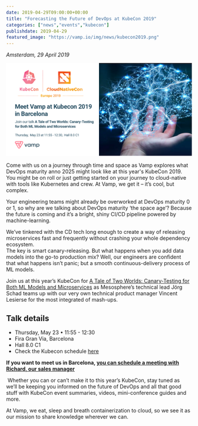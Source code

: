 ```yaml
---
date: 2019-04-29T09:00:00+00:00
title: "Forecasting the Future of DevOps at KubeCon 2019"
categories: ["news","events","kubecon"]
publishdate: 2019-04-29
featured_image: "https://vamp.io/img/news/kubecon2019.png"
---
```


*Amsterdam, 29 April 2019*


![](/img/news/kubecon2019.png)

Come with us on a journey through time and space as Vamp explores what DevOps maturity anno 2025 might look like at this 
year's KubeCon 2019. You might be on roll or just getting started on your journey to cloud-native with tools like Kubernetes and crew. 
At Vamp, we get it – it’s cool, but complex. 

<!--more-->

Your engineering teams might already be overworked at DevOps maturity 0 or 1, so why are we talking about DevOps maturity 
‘the space age’? Because the future is coming and it’s a bright, shiny CI/CD pipeline powered by machine-learning.  

We’ve tinkered with the CD tech long enough to create a way of releasing microservices fast and frequently without 
crashing your whole dependency ecosystem.   
The key is smart canary-releasing. But what happens when you add data models 
into the go-to production mix? Well, our engineers are confident that what happens isn’t panic; but a smooth 
continuous-delivery process of ML models.

Join us at this year’s KubeCon for [A Tale of Two Worlds: Canary-Testing for Both ML Models and Microservices](https://kccnceu19.sched.com/event/MPau/a-tale-of-two-worlds-canary-testing-for-both-ml-models-and-microservices-jorg-schad-mesosphere-vincent-lesierse-vampio) as Mesosphere’s 
technical lead Jörg Schad teams up with our very own technical product manager Vincent Lesierse for the most integrated 
of mash-ups.

## Talk details
- Thursday, May 23 • 11:55 - 12:30 
- Fira Gran Via, Barcelona
- Hall 8.0 C1
- Check the Kubecon schedule [here](https://kccnceu19.sched.com/event/MPau/a-tale-of-two-worlds-canary-testing-for-both-ml-models-and-microservices-jorg-schad-mesosphere-vincent-lesierse-vampio)

**If you want to meet us in Barcelona, [you can schedule a meeting with Richard, our sales manager]( https://calendly.com/richard-vamp)**

 Whether you can or can’t make it to this year’s KubeCon, stay tuned as we’ll be keeping you informed on the future of 
DevOps and all that good stuff with KubeCon event summaries, videos, mini-conference guides and more. 

At Vamp, we eat, sleep and breath containerization to cloud, so we see it as our mission to share knowledge wherever we can.




